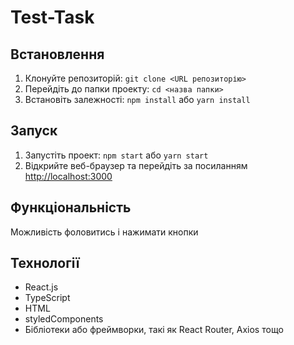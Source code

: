 # Test-Task

## Встановлення

1. Клонуйте репозиторій: `git clone <URL репозиторію>`
2. Перейдіть до папки проекту: `cd <назва папки>`
3. Встановіть залежності: `npm install` або `yarn install`

## Запуск

1. Запустіть проект: `npm start` або `yarn start`
2. Відкрийте веб-браузер та перейдіть за посиланням [http://localhost:3000](http://localhost:3000)

## Функціональність

Можливість фоловитись і нажимати кнопки

## Технології

- React.js
- TypeScript
- HTML
- styledComponents
- Бібліотеки або фреймворки, такі як React Router, Axios тощо
